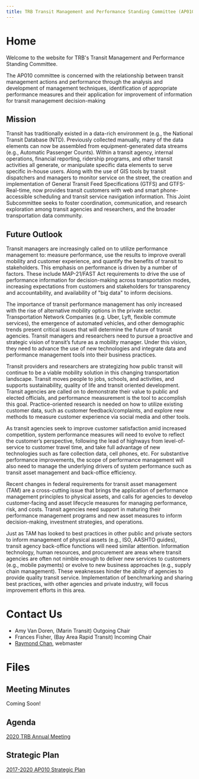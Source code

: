 ```yaml
---
title: TRB Transit Management and Performance Standing Committee (AP010)
---
```


# Home

Welcome to the website for TRB's Transit Management and Performance Standing Committee.

The AP010 committee is concerned with the relationship between transit management actions and performance through the analysis and development of management techniques, identification of appropriate performance measures and their application for improvement of information for transit management decision-making

## Mission

Transit has traditionally existed in a data-rich environment (e.g., the National Transit Database (NTD).  Previously collected manually, many of the data elements can now be assembled from equipment-generated data streams (e.g., Automatic Passenger Counts).  Within a transit agency, internal operations, financial reporting, ridership programs, and other transit activities all generate, or manipulate specific data elements to serve specific in-house users.  Along with the use of GIS tools by transit dispatchers and managers to monitor service on the street, the creation and implementation of General Transit Feed Specifications (GTFS) and GTFS-Real-time, now provides transit customers with web and smart phone-accessible scheduling and transit service navigation information.  This Joint Subcommittee seeks to foster coordination, communication, and research exploration among transit agencies and researchers, and the broader transportation data community. 

## Future Outlook

Transit managers are increasingly called on to utilize performance management to: measure performance, use the results to improve overall mobility and customer experience, and quantify the benefits of transit to stakeholders. This emphasis on performance is driven by a number of factors.  These include MAP-21/FAST Act requirements to drive the use of performance information for decision-making across transportation modes, increasing expectations from customers and stakeholders for transparency and accountability, and availability of "big data" to inform decisions.

The importance of transit performance management has only increased with the rise of alternative mobility options in the private sector.  Transportation Network Companies (e.g. Uber, Lyft, flexible commute services), the emergence of automated vehicles, and other demographic trends present critical issues that will determine the future of transit agencies.  Transit managers and researchers need to pursue a proactive and strategic vision of transit’s future as a mobility manager.  Under this vision, they need to advance the use of new technologies and integrate data and performance management tools into their business practices.

Transit providers and researchers are strategizing how public transit will continue to be a viable mobility solution in this changing transportation landscape.  Transit moves people to jobs, schools, and activities, and supports sustainability, quality of life and transit oriented development.  Transit agencies are called on to demonstrate their value to public and elected officials, and performance measurement is the tool to accomplish this goal.  Practice-oriented research is needed on how to utilize existing customer data, such as customer feedback/complaints, and explore new methods to measure customer experience via social media and other tools.

As transit agencies seek to improve customer satisfaction amid increased competition, system performance measures will need to evolve to reflect the customer’s perspective, following the lead of highways from level-of-service to customer travel time, and take full advantage of new technologies such as fare collection data, cell phones, etc. For substantive performance improvements, the scope of performance management will also need to manage the underlying drivers of system performance such as transit asset management and back-office efficiency.

Recent changes in federal requirements for transit asset management (TAM) are a cross-cutting issue that brings the application of performance management principles to physical assets, and calls for agencies to develop customer-facing and asset lifecycle measures for managing performance, risk, and costs. Transit agencies need support in maturing their performance management programs and new asset measures to inform decision-making, investment strategies, and operations.

Just as TAM has looked to best practices in other public and private sectors to inform management of physical assets (e.g., ISO, AASHTO guides), transit agency back-office functions will need similar attention. Information technology, human resources, and procurement are areas where transit agencies are often not nimble enough to deliver new services to customers (e.g., mobile payments) or evolve to new business approaches (e.g., supply chain management). These weaknesses hinder the ability of agencies to provide quality transit service.  Implementation of benchmarking and sharing best practices, with other agencies and private industry, will focus improvement efforts in this area.

# Contact Us

* Amy Van Doren, (Marin Transit) Outgoing Chair 
* Frances Fisher, (Bay Area Rapid Transit) Incoming Chair
* [Raymond Chan](https://www.raychan.me), webmaster

# Files

## Meeting Minutes

Coming Soon!

## Agenda

[2020 TRB Annual Meeting](files/AP010_Agenda_TRBAM2020_20200114.pdf)

## Strategic Plan

[2017-2020 AP010 Strategic Plan](files/AP010_Strategic_Plan_2017-2020.pdf)
